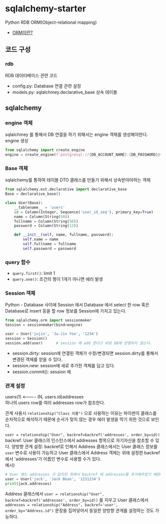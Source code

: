 # sqlalchemy-starter
Python RDB ORM(Object-relational mapping)
* [ORM이란?](http://www.incodom.kr/ORM)

## 코드 구성
### rdb
RDB 데이터베이스 관련 코드
* config.py: Database 연결 관련 설정
* models.py: sqlalchmey.declarative_base 상속 테이블

## sqlalchemy
### engine 객체
sqlalchmey 를 통해서 DB 연결을 하기 위해서는 engine 객체를 생성해야한다.   
engine 생성
``` python
from sqlalchemy import create_engine
engine = create_engine(f'postgresql://{DB_ACCOUNT_NAME}:{DB_PASSWORD}@{DB_HOST}:{DB_PORT}/{DB_DATABASE}', echo=False)
```

### Base 객체
sqlalchemy를 통하여 테이블 DTO 클래스를 만들기 위해서 상속받아야하는 객체
```python
from sqlalchemy.ext.declarative import declarative_base
Base = declarative_base()

class User(Base):
    __tablename__ = 'users'
    id = Column(Integer, Sequence('user_id_seq'), primary_key=True)
    name = Column(String(50))
    fullname = Column(String(50))
    password = Column(String(12))

    def __init__(self, name, fullname, password):
        self.name = name
        self.fullname = fullname
        self.password = password
``` 

### query 함수
* `query.first()`: limit 1   
* `query.one()`: 조건의 행이 1개가 아니면 에러 발생

### Session 객체
Python - Database 사이에 Session 에서 Database 에서 select 한 row 혹은 
Database로 insert 등을 할 row 정보를 Session에 가지고 있는다. 
``` python
from sqlalchemy.orm import sessionmaker
Session = sessionmaker(bind=engine)

user = User('jujin', 'Ju-Jin Yoo', '1234')
session = Session()
session.add(user)      # session 에 add 한다고 바로 DB에 반영되지 않는다.
```

* session.dirty: session에 연결된 객체가 수정/변경되면 session.dirty를 통해서 변경된 객체를 얻을 수 있다.
* session.new: session에 새로 추가한 객체를 담고 있다.
* session.commit(): session 에 

### 관계 설정
users(1) <---- (N, users.id)addresses   
하나의 users row를 여러 addresses row가 참조한다.

관계 사용시 `relationship("Class 이름")` 으로 사용하는 이유는 파이썬이 클래스를 순차적으로 해석하기 때문에 
순서가 맞지 않는 경우 에러 발생을 막기 위한 것으로 보인다.   

`user = relationship("User", backref=backref('addresses', order_by=id))`   
backref: User 클래스의 인스턴스에서 addresses 항목으로 자기자신을 참조할 수 있다.
양방향 관계 설정: backref로 인해서 Address 클래스에서는 User 클래스 정보를 `user` 변수로 사용이 가능하고 
User 클래스에서 Address 객체는 위에 설정한 backref에서 'addresses'가 이름인 변수로 사용할 수가 있다.      
예시)
```python
# User 에는 addresses 가 없지만 위에서 backref 에 addresses를 추가해주었기 때문에 가능하다.
user = User('jack', 'Jack Bean', '1231234')
print(jack.addresses)
```

Address 클래스에서 `user = relationship("User", backref=backref('addresses', order_by=id))` 를 지우고
User 클래스에서 `addresses = relationship("Address", backref='user', order_by="Address.id")` 문장을 집어넣어서
동일한 양방향 관계를 설정하는 것도 가능하다.

